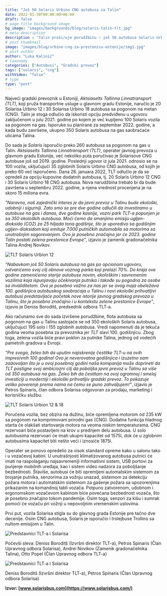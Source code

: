 ```yaml
---
title: "Još 50 Solaris Urbino CNG autobusa za Talin"
date: 2022-01-30T00:00:00+06:00
draft: false
# page title background image
bg_image: "images/backgrounds/blog/solaris-talin-tlt.jpg"
# meta description
description : "Talin proširuje porudžbinu – još 50 autobusa Solaris Urbino CNG autobusa pridružiće se floti u glavnom gradu Estonije!"
# post thumbnail
image: "images/blog/urbino-cng-za-prestonicu-estonije/img1.jpg"
# post author
author: "Luka Kalinić"
# taxonomy
categories: ["Autobusi", "Gradski prevoz"]
tags: ["solaris", "cng"]
withVideo: "false"
# type
type: "post"
---
```


Najveći gradski prevoznik u Estoniji, *Aktsiaselts Tallinna Linnatransport (TLT)*, koji pruža transportne usluge u glavnom gradu Estonije, naručio je 20 Solarisa Urbino 12 i 30 Solarisa Urbino 18 autobusa sa pogonom na metan (CNG). Talin je stoga odlučio da iskoristi opciju predviđenu u ugovoru zaključenom u julu 2021. godine po kojem je već kupljeno 100 Solaris vozila sa pogonom na gas. Isporuke su planirane za septembar 2022. godine, a kada budu završene, ukupno 350 Solaris autobusa na gas saobraćaće ulicama Talina.

Do sada je *Solaris* isporučio preko 260 autobusa sa pogonom na gas u Talin. *Aktsiaselts Tallinna Linnatransport (TLT)*, operater javnog prevoza u glavnom gradu Estonije, već nekoliko puta poručivao je Solarisove CNG autobuse još od 2019. godine. Poslednji ugovor iz jula 2021. odnosio se na 100 vozila, uključujući 35 zglobnih Solaris Urbino CNG autobusa, od kojih je preko 60 već isporučeno. Dana 26. januara 2022, TLT odlučio je da se opredeli za opciju kupovine dodatnih autobusa, tj. 20 Solaris Urbino 12 CNG i 30 Solaris Urbino 18 CNG autobusa. Nova narudžbina trebalo bi da bude završena u septembru 2022. godine, a njena vrednost procenjena je na skoro 15 miliona evra.

*"Naravno, naš zajednički interes je da javni prevoz u Talinu bude ekološki, udobniji i sigurniji. Zato smo se pre dve godine odlučili da investiramo u autobuse na gas i danas, dve godine kasnije, vozni park TLT-a popunjen je sa 350 ekoloških autobusa. Moći ćemo da smanjimo emisiju ugljen-dioksida (CO2) za 25 hiljada tona godišnje, što je uporedivo sa godišnjim ugljen-dioksidom koji emituje 7.000 putničkih automobila sa motorima sa unutrašnjim sagorevanjem. Ovo je posebno značajno jer će 2023. godine Talin postati zelena prestonica Evrope"*, izjavio je zamenik gradonačelnika Talina Andrej Novikov.

![TLT Solaris Urbion 12](/images/blog/urbino-cng-za-prestonicu-estonije/img2.jpg "TLT Solaris Urbion 12")

*"Nabavkom još 50 Solaris autobusa na gas po opcionom ugovoru, ostvarićemo svoj cilj obnove voznog parka koji prelazi 70%. Do kraja ove godine zamenićemo starije autobuse novim, ekološkim i savremenim vozilima koja ispunjavaju očekivanja putnika i takođe su pogodna za osobe sa invaliditetom. Ovo je posebno važno za nas jer se ovog maja obeležava 100. godišnjica autobuskog saobraćaja u Talinu i novi ekološki prihvatljivi autobusi predstavljaće početak nove istorije javnog gradskog prevoza u Talinu, što je posebno značajno i u kontekstu zelene prestonice Evrope"*, izjavio je Deniss Boroditš, predsednik odbora TLT-a.

Ako računamo sve do sada izvršene porudžbine, flota autobusa sa pogonom na gas u Talinu sastojaće se od 350 ekoloških Solaris autobusa, uključujući 195 solo i 155 zglobnih autobusa. Vredi napomenuti da je tekuća godina veoma posebna za prevoznika jer *TLT* slavi 100. godišnjicu. Zbog toga, zelena vozila biće pravi poklon za putnike Talina, jednog od vodećih  pametnih gradova u Evropi.

*"Pre svega, želeo bih da uputim najiskrenije čestitke TLT-u na ovih impresivnih 100 godina! Ovo je neverovatna godišnjica i izuzetno sam zadovoljan što je u ovoj posebnoj godini naša kompanija može doprineti da TLT postigne svoj ambiciozni cilj da poboljša javni prevoz u Talinu sa više od 350 autobusa na gas. Želeo bih da čestitam na ovoj ogromnoj i smeloj investiciji u moderniji i ekološki prihvatljiv gradski prevoz. To pokazuje veliko poverenje prema nama na čemu se puno zahvaljujem!"*, izjavio je Petros Spinaris, član odbora Solarisa odgovoran za prodaju, marketing i korisničku službu.

![TLT Solaris Urbion 12 & 18](/images/blog/urbino-cng-za-prestonicu-estonije/img3.jpg "TLT Solaris Urbion 12 & 18")

Poručena vozila, bez obzira na dužinu, biće opremljena motorom od 235 kW sa pogonom na komprimovani prirodni gas (CNG). Dodatna funkcija hladnog starta će olakšati startovanje
motora na veoma niskim temperaturama. CNG rezervoari biće postavljeni na krov u prednjem delu autobusa. U solo autobusima rezervoari će imati ukupni kapacitet od 1575l, dok će u zglobnim autobusima kapacitet biti nešto veći i iznosiće 1875l.

Operater se ponovo opredelio za visok standard opreme kako u salonu tako i u vozačevoj kabini. U unutrašnjosti klimatizovanog autobusa putnici će imati na raspolaganju najsavremeniji informativni sistem, USB portovi za punjenje mobilnih uređaja, kao i sistem video nadzora za poboljšanje bezbednosti. Štaviše, autobusi će biti opremljeni automatskim sistemom za brojanje putnika, senzorima za vožnju unazad, sistemom za detekciju požara motora i automatskim sistemom za gašenje požara sa upozorenjima prikazanim na komandnoj tabli vozača. Potpuno zatvorenom, udobnom i ergonomskom vozačevom kabinom biće povećana bezbednost vozača, što je posebno značajno tokom pandemije. Osim toga, senzori za kišu i sumrak pomoći će vozaču pri vožnji u nepovoljnim vremenskim uslovima.

Prvi put, vozila Solarisa stigla su do glavnog grada Estonije pre tačno dve decenije. Osim CNG autobusa, Solaris je isporučio i trolejbuse Trollino sa nultom emisijom u Talin.

![Predstavnici TLT-a i Solarisa](/images/blog/urbino-cng-za-prestonicu-estonije/img4.jpg "Predstavnici TLT-a i Solarisa")

Počevši sleva: Deniss Boroditš (Izvršni direktor TLT-a), Petros Spinaris (Član Upravnog odbora Solarisa), Andrei Novikov (Zamenik gradonačelnika Talina), Otto Popel (Član Upravnog odbora TLT-a)

![Predstavnici TLT-a i Solarisa](/images/blog/urbino-cng-za-prestonicu-estonije/img5.jpg "Predstavnici TLT-a i Solarisa")

Deniss Boroditš (Izvršni direktor TLT-a), Petros Spinaris (Član Upravnog odbora Solarisa)

**Izvor: [www.solarisbus.com](https://www.solarisbus.com/)**